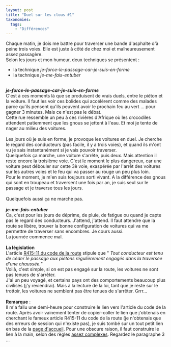 ```yaml
---
layout: post
title: "Duel sur les clous #1"
taxonomies: 
  tags: 
    - "Différences"
---
```

Chaque matin, je dois me battre pour traverser une bande d'asphalte d'à peine trois voies. Elle est juste à côté de chez moi et malheureusement assez passagère.<br />
Selon les jours et mon humeur, deux techniques se présentent :<br />
 - la technique <i>je-force-le-passage-car-je-suis-en-forme</i><br />
 - la technique <i>je-me-fais-entuber</i><br />
<br />
<b><i>je-force-le-passage-car-je-suis-en-forme</i></b><br />
C'est à ces moments là que se produisent de vrais duels, entre le piéton et la voiture. Il faut les voir ces bolides qui accélèrent comme des malades parce qu'ils pensent qu'ils peuvent avoir le prochain feu au vert ... pour gagner 3 minutes. Mais ce n'est pas le débat.<br />
Cette rue ressemble un peu à ces rivières d'Afrique où les crocodiles attendent patiemment que les gnous se jettent à l'eau. Et moi je tente de nager au milieu des voitures.<br />
<br />
Les jours où je suis en forme, je provoque les voitures en duel. Je cherche le regard des conducteurs (pas facile, il y a trois voies), et quand ils m'ont vu je sais instantanément si je vais pouvoir traverser.<br />
Quelquefois ça marche, une voiture s'arrête, puis deux. Mais attention il reste encore la troisième voie. C'est le moment le plus dangereux, car une voiture peut débouler sur cette 3è voie, exaspérée par l'arrêt des voitures sur les autres voies et le feu qui va passer au rouge un peu plus loin.<br />
Pour le moment, je m'en suis toujours sorti vivant. A la différence des gnous qui sont en troupeau et traversent une fois par an, je suis seul sur le passage et je traverse tous les jours.<br />
<br />
Quelquefois aussi ça ne marche pas.<br />
<br />
<b><i>je-me-fais-entuber</i></b><br />
Ca, c'est pour les jours de déprime, de pluie, de fatigue ou quand je capte pas le regard des conducteurs. J'attend, j'attend. Il faut attendre que la route se libère, trouver la bonne configuration de voitures qui va me permettre de traverser sans encombres. Je cours aussi.<br />
La journée commence mal.<br />
<br />
<b>La législation</b><br />
L'article <a href="http://www.legifrance.gouv.fr/WAspad/UnArticleDeCode?code=CROUTENR.rcv&amp;art=R415-11">R415-11 du code de la route</a> stipule que "<i> Tout conducteur est tenu de céder le passage aux piétons régulièrement engagés dans la traversée d'une chaussée.</i>"<br />
Voilà, c'est simple, si on est pas engagé sur la route, les voitures ne sont pas tenues de s'arrêter.<br />
J'ai un peu voyagé, et certains pays ont des comportements beaucoup plus civilisés (j'y reviendrai). Mais à la lecture de la loi, tant que je reste sur le trottoir, les voitures ne semblent pas être tenues de s'arrêter. Grrr...<br />
<br />
<b>Remarque</b> :<br />
Il m'a fallu une demi-heure pour construire le lien vers l'article du code de la route. Après avoir vainement tenter de copier-coller le lien que j'obtenais en cherchant le fameux article R415-11 du code de la route (je n'obtenais que des erreurs de session qui n'existe pas), je suis tombé sur un tout petit lien en bas de la <a href="http://www.legifrance.gouv.fr/html/index.html">page d'accueil</a>. Pour une obscure raison, il faut construire le lien à la main, selon des règles <a href="http://www.legifrance.gouv.fr/html/liens/etablir_lien.htm">assez complexes</a>. Regardez le paragraphe 3 ...
